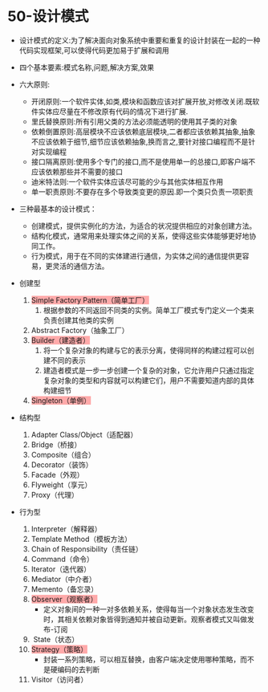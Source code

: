 # 50-设计模式

* 设计模式的定义:为了解决面向对象系统中重要和重复的设计封装在一起的一种代码实现框架,可以使得代码更加易于扩展和调用
* 四个基本要素:模式名称,问题,解决方案,效果
* 六大原则:
    * 开闭原则:一个软件实体,如类,模块和函数应该对扩展开放,对修改关闭.既软件实体应尽量在不修改原有代码的情况下进行扩展.
    * 里氏替换原则:所有引用父类的方法必须能透明的使用其子类的对象
    * 依赖倒置原则:高层模块不应该依赖底层模块,二者都应该依赖其抽象,抽象不应该依赖于细节,细节应该依赖抽象,换而言之,要针对接口编程而不是针对实现编程
    * 接口隔离原则:使用多个专门的接口,而不是使用单一的总接口,即客户端不应该依赖那些并不需要的接口
    * 迪米特法则:一个软件实体应该尽可能的少与其他实体相互作用
    * 单一职责原则:不要存在多个导致类变更的原因.即一个类只负责一项职责

* 三种最基本的设计模式：
    * 创建模式，提供实例化的方法，为适合的状况提供相应的对象创建方法。
    * 结构化模式，通常用来处理实体之间的关系，使得这些实体能够更好地协同工作。
    * 行为模式，用于在不同的实体建进行通信，为实体之间的通信提供更容易，更灵活的通信方法。

* 创建型

    1. <span style="background-color: #ffaaaa">Simple Factory Pattern</span><span style="background-color: #ffaaaa">（简单工厂）</span>
        1. 根据参数的不同返回不同类的实例。简单工厂模式专门定义一个类来负责创建其他类的实例
    2. Abstract Factory（抽象工厂）
    3. <span style="background-color: #ffaaaa">Builder（建造者）</span>
        1. 将一个复杂对象的构建与它的表示分离，使得同样的构建过程可以创建不同的表示
        2. 建造者模式是一步一步创建一个复杂的对象，它允许用户只通过指定复杂对象的类型和内容就可以构建它们，用户不需要知道内部的具体构建细节
    4. <span style="background-color: #ffaaaa">Singleton（单例）</span>

* 结构型

    1. Adapter Class/Object（适配器）
    2. Bridge（桥接）
    3. Composite（组合）
    4. Decorator（装饰）
    5. Facade（外观）
    6. Flyweight（享元）
    7. Proxy（代理）

* 行为型
    1. Interpreter（解释器）
    2. Template Method（模板方法）
    3. Chain of Responsibility（责任链）
    4. Command（命令）
    5. Iterator（迭代器）
    6. Mediator（中介者）
    7. Memento（备忘录）
    8. <span style="background-color: #ffaaaa">Observer（观察者）</span>
        * 定义对象间的一种一对多依赖关系，使得每当一个对象状态发生改变时，其相关依赖对象皆得到通知并被自动更新。观察者模式又叫做发布-订阅
    9.  State（状态）
    10. <span style="background-color: #ffaaaa">Strategy（策略）</span>
        * 封装一系列策略，可以相互替换，由客户端决定使用哪种策略，而不是硬编码的去判断
    11. Visitor（访问者）
